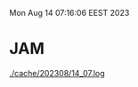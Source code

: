 Mon Aug 14 07:16:06 EEST 2023
# JAM
<a href='./cache/202308/14_07.log'>./cache/202308/14_07.log</a>
